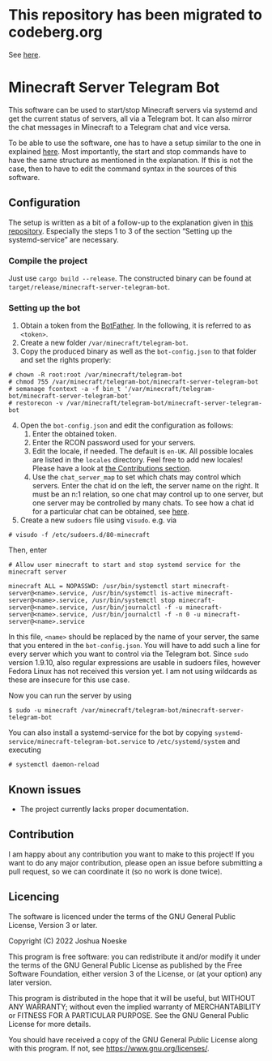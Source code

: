 # This repository has been migrated to codeberg.org
See [here](https://codeberg.org/PatrickJosh/minecraft-server-telegram-bot).

# Minecraft Server Telegram Bot
This software can be used to start/stop Minecraft servers via systemd and get the current status
of servers, all via a Telegram bot.
It can also mirror the chat messages in Minecraft to a Telegram chat and vice versa.

To be able to use the software, one has to have a setup similar to the one in explained
[here](https://codeberg.org/PatrickJosh/minecraft-server-systemd-service). Most importantly, the start and stop commands
have to have the same structure as mentioned in the explanation. If this is not the case, then to have to edit the
command syntax in the sources of this software.

## Configuration
The setup is written as a bit of a follow-up to the explanation given in
[this repository](https://codeberg.org/PatrickJosh/minecraft-server-systemd-service).
Especially the steps 1 to 3 of the section “Setting up the systemd-service” are necessary.

### Compile the project
Just use `cargo build --release`.
The constructed binary can be found at `target/release/minecraft-server-telegram-bot`.

### Setting up the bot
1. Obtain a token from the [BotFather](https://t.me/BotFather). In the following, it is referred to as `<token>`.
2. Create a new folder `/var/minecraft/telegram-bot`.
3. Copy the produced binary as well as the `bot-config.json` to that folder and set the rights properly:
```shell
# chown -R root:root /var/minecraft/telegram-bot
# chmod 755 /var/minecraft/telegram-bot/minecraft-server-telegram-bot
# semanage fcontext -a -f bin_t '/var/minecraft/telegram-bot/minecraft-server-telegram-bot'
# restorecon -v /var/minecraft/telegram-bot/minecraft-server-telegram-bot
```
4. Open the `bot-config.json` and edit the configuration as follows:
    1. Enter the obtained token.
    2. Enter the RCON password used for your servers.
    3. Edit the locale, if needed. The default is `en-UK`.
    All possible locales are listed in the `locales` directory.
    Feel free to add new locales! Please have a look at [the Contributions section](#Contribution).
    4. Use the `chat_server_map` to set which chats may control which servers. Enter the chat id on the left, the server
       name on the right. It must be an n:1 relation, so one chat may control up to one server, but one server may be controlled
       by many chats.
       To see how a chat id for a particular chat can be obtained, see
       [here](https://stackoverflow.com/questions/32423837/telegram-bot-how-to-get-a-group-chat-id#32572159).
5. Create a new `sudoers` file using `visudo`. e.g. via
```shell
# visudo -f /etc/sudoers.d/80-minecraft
```
Then, enter
```
# Allow user minecraft to start and stop systemd service for the minecraft server

minecraft ALL = NOPASSWD: /usr/bin/systemctl start minecraft-server@<name>.service, /usr/bin/systemctl is-active minecraft-server@<name>.service, /usr/bin/systemctl stop minecraft-server@<name>.service, /usr/bin/journalctl -f -u minecraft-server@<name>.service, /usr/bin/journalctl -f -n 0 -u minecraft-server@<name>.service
```
In this file, `<name>` should be replaced by the name of your server, the same that you entered in the `bot-config.json`.
You will have to add such a line for every server which you want to control via the Telegram bot.
Since `sudo` version 1.9.10, also regular expressions are usable in sudoers files, however Fedora Linux has not received
this version yet.
I am not using wildcards as these are insecure for this use case.

Now you can run the server by using
```shell
$ sudo -u minecraft /var/minecraft/telegram-bot/minecraft-server-telegram-bot
```

You can also install a systemd-service for the bot by copying `systemd-service/minecraft-telegram-bot.service` to
`/etc/systemd/system` and executing
```shell
# systemctl daemon-reload
```

## Known issues
- The project currently lacks proper documentation.

## Contribution
I am happy about any contribution you want to make to this project! If you want to do any major contribution, please
open an issue before submitting a pull request, so we can coordinate it (so no work is done twice).

## Licencing
The software is licenced under the terms of the GNU General Public License, Version 3 or later.

Copyright (C) 2022 Joshua Noeske

This program is free software: you can redistribute it and/or modify
it under the terms of the GNU General Public License as published by
the Free Software Foundation, either version 3 of the License, or
(at your option) any later version.

This program is distributed in the hope that it will be useful,
but WITHOUT ANY WARRANTY; without even the implied warranty of
MERCHANTABILITY or FITNESS FOR A PARTICULAR PURPOSE.  See the
GNU General Public License for more details.

You should have received a copy of the GNU General Public License
along with this program.  If not, see <https://www.gnu.org/licenses/>.
